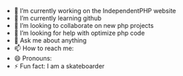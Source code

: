 - 🔭 I’m currently working on the IndependentPHP website
- 🌱 I’m currently learning github
- 👯 I’m looking to collaborate on new php projects
- 🤔 I’m looking for help with optimize php code
- 💬 Ask me about anything
- 📫 How to reach me: 
- 😄 Pronouns: 
- ⚡ Fun fact: I am a skateboarder


